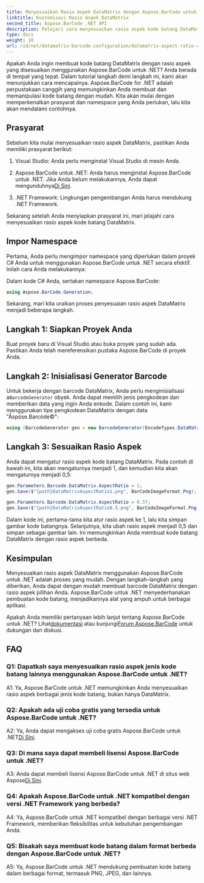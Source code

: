 ```yaml
---
title: Menyesuaikan Rasio Aspek DataMatrix dengan Aspose.BarCode untuk .NET
linktitle: Kustomisasi Rasio Aspek DataMatrix
second_title: Aspose.BarCode .NET API
description: Pelajari cara menyesuaikan rasio aspek kode batang DataMatrix menggunakan Aspose.BarCode untuk .NET. Panduan langkah demi langkah untuk pembuatan kode batang.
type: docs
weight: 10
url: /id/net/datamatrix-barcode-configuration/datamatrix-aspect-ratio-customization/
---
```

Apakah Anda ingin membuat kode batang DataMatrix dengan rasio aspek yang disesuaikan menggunakan Aspose.BarCode untuk .NET? Anda berada di tempat yang tepat. Dalam tutorial langkah demi langkah ini, kami akan menunjukkan cara mencapainya. Aspose.BarCode for .NET adalah perpustakaan canggih yang memungkinkan Anda membuat dan memanipulasi kode batang dengan mudah. Kita akan mulai dengan memperkenalkan prasyarat dan namespace yang Anda perlukan, lalu kita akan mendalami contohnya.

## Prasyarat

Sebelum kita mulai menyesuaikan rasio aspek DataMatrix, pastikan Anda memiliki prasyarat berikut:

1. Visual Studio: Anda perlu menginstal Visual Studio di mesin Anda.

2.  Aspose.BarCode untuk .NET: Anda harus menginstal Aspose.BarCode untuk .NET. Jika Anda belum melakukannya, Anda dapat mengunduhnya[Di Sini](https://releases.aspose.com/barcode/net/).

3. .NET Framework: Lingkungan pengembangan Anda harus mendukung .NET Framework.

Sekarang setelah Anda menyiapkan prasyarat ini, mari jelajahi cara menyesuaikan rasio aspek kode batang DataMatrix.

## Impor Namespace

Pertama, Anda perlu mengimpor namespace yang diperlukan dalam proyek C# Anda untuk menggunakan Aspose.BarCode untuk .NET secara efektif. Inilah cara Anda melakukannya:

Dalam kode C# Anda, sertakan namespace Aspose.BarCode:

```csharp
using Aspose.BarCode.Generation;
```

Sekarang, mari kita uraikan proses penyesuaian rasio aspek DataMatrix menjadi beberapa langkah.

## Langkah 1: Siapkan Proyek Anda

Buat proyek baru di Visual Studio atau buka proyek yang sudah ada. Pastikan Anda telah mereferensikan pustaka Aspose.BarCode di proyek Anda.

## Langkah 2: Inisialisasi Generator Barcode

 Untuk bekerja dengan barcode DataMatrix, Anda perlu menginisialisasi a`BarcodeGenerator` obyek. Anda dapat memilih jenis pengkodean dan memberikan data yang ingin Anda enkode. Dalam contoh ini, kami menggunakan tipe pengkodean DataMatrix dengan data "Åspóse.Barcóde©":

```csharp
using (BarcodeGenerator gen = new BarcodeGenerator(EncodeTypes.DataMatrix, "Åspóse.Barcóde©"))
```

## Langkah 3: Sesuaikan Rasio Aspek

Anda dapat mengatur rasio aspek kode batang DataMatrix. Pada contoh di bawah ini, kita akan mengaturnya menjadi 1, dan kemudian kita akan mengaturnya menjadi 0,5:

```csharp
gen.Parameters.Barcode.DataMatrix.AspectRatio = 1;
gen.Save($"{path}DataMatrixAspectRatio1.png", BarCodeImageFormat.Png);

gen.Parameters.Barcode.DataMatrix.AspectRatio = 0.5f;
gen.Save($"{path}DataMatrixAspectRatio0.5.png", BarCodeImageFormat.Png);
```

Dalam kode ini, pertama-tama kita atur rasio aspek ke 1, lalu kita simpan gambar kode batangnya. Selanjutnya, kita ubah rasio aspek menjadi 0,5 dan simpan sebagai gambar lain. Ini memungkinkan Anda membuat kode batang DataMatrix dengan rasio aspek berbeda.

## Kesimpulan

Menyesuaikan rasio aspek DataMatrix menggunakan Aspose.BarCode untuk .NET adalah proses yang mudah. Dengan langkah-langkah yang diberikan, Anda dapat dengan mudah membuat barcode DataMatrix dengan rasio aspek pilihan Anda. Aspose.BarCode untuk .NET menyederhanakan pembuatan kode batang, menjadikannya alat yang ampuh untuk berbagai aplikasi.

 Apakah Anda memiliki pertanyaan lebih lanjut tentang Aspose.BarCode untuk .NET? Lihat[dokumentasi](https://reference.aspose.com/barcode/net/) atau kunjungi[Forum Aspose.BarCode](https://forum.aspose.com/c/barcode/13) untuk dukungan dan diskusi.

## FAQ

### Q1: Dapatkah saya menyesuaikan rasio aspek jenis kode batang lainnya menggunakan Aspose.BarCode untuk .NET?

A1: Ya, Aspose.BarCode untuk .NET memungkinkan Anda menyesuaikan rasio aspek berbagai jenis kode batang, bukan hanya DataMatrix.

### Q2: Apakah ada uji coba gratis yang tersedia untuk Aspose.BarCode untuk .NET?

 A2: Ya, Anda dapat mengakses uji coba gratis Aspose.BarCode untuk .NET[Di Sini](https://releases.aspose.com/).

### Q3: Di mana saya dapat membeli lisensi Aspose.BarCode untuk .NET?

 A3: Anda dapat membeli lisensi Aspose.BarCode untuk .NET di situs web Aspose[Di Sini](https://purchase.aspose.com/buy).

### Q4: Apakah Aspose.BarCode untuk .NET kompatibel dengan versi .NET Framework yang berbeda?

A4: Ya, Aspose.BarCode untuk .NET kompatibel dengan berbagai versi .NET Framework, memberikan fleksibilitas untuk kebutuhan pengembangan Anda.

### Q5: Bisakah saya membuat kode batang dalam format berbeda dengan Aspose.BarCode untuk .NET?

A5: Ya, Aspose.BarCode untuk .NET mendukung pembuatan kode batang dalam berbagai format, termasuk PNG, JPEG, dan lainnya.